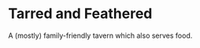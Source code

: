 Tarred and Feathered
====================

A (mostly) family-friendly tavern which also serves food.
